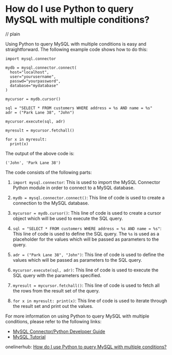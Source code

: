 # How do I use Python to query MySQL with multiple conditions?
// plain

Using Python to query MySQL with multiple conditions is easy and straightforward. The following example code shows how to do this:

```
import mysql.connector

mydb = mysql.connector.connect(
  host="localhost",
  user="yourusername",
  passwd="yourpassword",
  database="mydatabase"
)

mycursor = mydb.cursor()

sql = "SELECT * FROM customers WHERE address = %s AND name = %s"
adr = ("Park Lane 38", "John")

mycursor.execute(sql, adr)

myresult = mycursor.fetchall()

for x in myresult:
  print(x)

```

The output of the above code is:

```
('John', 'Park Lane 38')
```

The code consists of the following parts:

1. `import mysql.connector`: This is used to import the MySQL Connector Python module in order to connect to a MySQL database.

2. `mydb = mysql.connector.connect()`: This line of code is used to create a connection to the MySQL database.

3. `mycursor = mydb.cursor()`: This line of code is used to create a cursor object which will be used to execute the SQL query.

4. `sql = "SELECT * FROM customers WHERE address = %s AND name = %s"`: This line of code is used to define the SQL query. The `%s` is used as a placeholder for the values which will be passed as parameters to the query.

5. `adr = ("Park Lane 38", "John")`: This line of code is used to define the values which will be passed as parameters to the SQL query.

6. `mycursor.execute(sql, adr)`: This line of code is used to execute the SQL query with the parameters specified.

7. `myresult = mycursor.fetchall()`: This line of code is used to fetch all the rows from the result set of the query.

8. `for x in myresult: print(x)`: This line of code is used to iterate through the result set and print out the values.

For more information on using Python to query MySQL with multiple conditions, please refer to the following links:

- [MySQL Connector/Python Developer Guide](https://dev.mysql.com/doc/connector-python/en/)
- [MySQL Tutorial](https://www.mysqltutorial.org/)

onelinerhub: [How do I use Python to query MySQL with multiple conditions?](https://onelinerhub.com/python-mysql/how-do-i-use-python-to-query-mysql-with-multiple-conditions)
